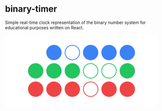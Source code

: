 # binary-timer

Simple real-time clock representation of the binary number system for educational purposes written on React.

![](./screenshot.png)
